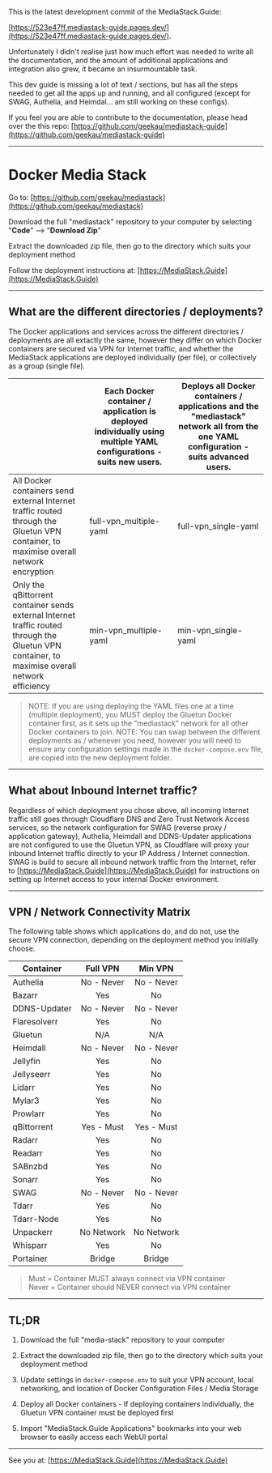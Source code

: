This is the latest development commit of the MediaStack.Guide:  

[https://523e47ff.mediastack-guide.pages.dev/](https://523e47ff.mediastack-guide.pages.dev/).  

Unfortunately I didn't realise just how much effort was needed to write all the documentation, and the amount of additional applications and integration also grew, it became an insurmountable task.  

This dev guide is missing a lot of text / sections, but has all the steps needed to get all the apps up and running, and all configured (except for SWAG, Authelia, and Heimdal... am still working on these configs).  

If you feel you are able to contribute to the documentation, please head over the this repo: [https://github.com/geekau/mediastack-guide](https://github.com/geekau/mediastack-guide)

---

# Docker Media Stack

Go to: [https://github.com/geekau/mediastack](https://github.com/geekau/mediastack)

Download the full "mediastack" repository to your computer by selecting "**Code**" --> "**Download Zip**"

Extract the downloaded zip file, then go to the directory which suits your deployment method

Follow the deployment instructions at: [https://MediaStack.Guide](https://MediaStack.Guide)

---

## What are the different directories / deployments?

The Docker applications and services across the different directories / deployments are all extactly the same, however they differ on which Docker containers are secured via VPN for Internet traffic, and whether the MediaStack applications are deployed individually (per file), or collectively as a group (single file).

|                                                                                                                                                 | Each Docker container / application is deployed individually using multiple YAML configurations - suits new users. | Deploys all Docker containers / applications and the "mediastack" network all from the one YAML configuration - suits advanced users. |
|-------------------------------------------------------------------------------------------------------------------------------------------------|---------------------------------------------------------------------------------------------------------------------------------------------------------------------------------------------------------------------------------------------|------------------------------------------------------------------------------------------------|
| All Docker containers send external Internet traffic routed through the Gluetun VPN container, to maximise overall network encryption           | full-vpn_multiple-yaml                                                                                                                                                                                                                      | full-vpn_single-yaml                                                                           |
| Only the qBittorrent container sends external Internet traffic routed through the Gluetun VPN container, to maximise overall network efficiency | min-vpn_multiple-yaml                                                                                                                                                                                                                       | min-vpn_single-yaml                                                                            |


> NOTE: If you are using deploying the YAML files one at a time (multiple deployment), you MUST deploy the Gluetun Docker container first, as it sets up the "mediastack" network for all other Docker containers to join. 
> NOTE: You can swap between the different deployments as / whenever you need, however you will need to ensure any configuration settings made in the `docker-compose.env` file, are copied into the new deployment folder.  

---

## What about Inbound Internet traffic?

Regardless of which deployment you chose above, all incoming Internet traffic still goes through Cloudflare DNS and Zero Trust Network Access services, so the network configuration for SWAG (reverse proxy / application gateway), Authelia, Heimdall and DDNS-Updater applications are not configured to use the Gluetun VPN, as Cloudflare will proxy your inbound Internet traffic directly to your IP Address / Internet connection. SWAG is build to secure all inbound network traffic from the Internet, refer to [https://MediaStack.Guide](https://MediaStack.Guide) for instructions on setting up Internet access to your internal Docker environment.

---

## VPN / Network Connectivity Matrix

The following table shows which applications do, and do not, use the secure VPN connection, depending on the deployment method you initially choose.

Container    | Full VPN   | Min VPN
-------------|:----------:|:---------:
Authelia     | No - Never | No - Never
Bazarr       | Yes        | No
DDNS-Updater | No - Never | No - Never
Flaresolverr | Yes        | No
Gluetun      | N/A        | N/A
Heimdall     | No - Never | No - Never
Jellyfin     | Yes        | No
Jellyseerr   | Yes        | No
Lidarr       | Yes        | No
Mylar3       | Yes        | No
Prowlarr     | Yes        | No
qBittorrent  | Yes - Must | Yes - Must 
Radarr       | Yes        | No
Readarr      | Yes        | No
SABnzbd      | Yes        | No
Sonarr       | Yes        | No
SWAG         | No - Never | No - Never
Tdarr        | Yes        | No
Tdarr-Node   | Yes        | No
Unpackerr    | No Network | No Network
Whisparr     | Yes        | No
Portainer    | Bridge     | Bridge

> Must = Container MUST always connect via VPN container \
> Never = Container should NEVER connect via VPN container

---

## TL;DR

1.  Download the full "media-stack" repository to your computer

2.  Extract the downloaded zip file, then go to the directory which suits your deployment method

3. Update settings in `docker-compose.env` to suit your VPN account, local networking, and location of Docker Configuration Files / Media Storage

4. Deploy all Docker containers - If deploying containers individually, the Gluetun VPN container must be deployed first

5. Import "MediaStack.Guide Applications" bookmarks into your web browser to easily access each WebUI portal

---

See you at: [https://MediaStack.Guide](https://MediaStack.Guide)
